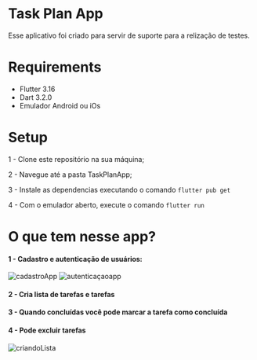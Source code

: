 # Task Plan App

Esse aplicativo foi criado para servir de suporte para a relização de testes.

# Requirements

- Flutter 3.16
- Dart  3.2.0
- Emulador Android ou iOs

# Setup


1 -  Clone este repositório na sua máquina;

2 -  Navegue até a pasta TaskPlanApp;

3 - Instale as dependencias executando o comando `flutter pub get`

4 - Com o emulador aberto, execute o comando `flutter run`


# O que tem nesse app? 

#### 1 - Cadastro e autenticação de usuários: 

![cadastroApp](https://github.com/thamyresmoraes/TaskPlanApp/assets/23202661/a570d5be-3de7-4a30-b14c-4ee2d405c760)
![autenticaçaoapp](https://github.com/thamyresmoraes/TaskPlanApp/assets/23202661/0fc4e449-4e7a-4582-a8f5-7e71b70dc16d)


#### 2 -  Cria lista de tarefas e tarefas
#### 3 - Quando concluídas você pode marcar a tarefa como concluída 
#### 4 - Pode excluir tarefas 

![criandoLista](https://github.com/thamyresmoraes/TaskPlanApp/assets/23202661/80d09c98-7a6e-4b93-9247-2000be9892d2)


 
